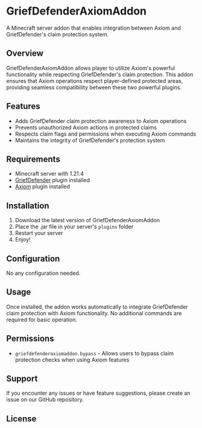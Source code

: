 # GriefDefenderAxiomAddon

A Minecraft server addon that enables integration between Axiom and GriefDefender's claim protection system.

## Overview

GriefDefenderAxiomAddon allows player to utilize Axiom's powerful functionality while respecting GriefDefender's claim protection. This addon ensures that Axiom operations respect player-defined protected areas, providing seamless compatibility between these two powerful plugins.

## Features

- Adds GriefDefender claim protection awareness to Axiom operations
- Prevents unauthorized Axiom actions in protected claims
- Respects claim flags and permissions when executing Axiom commands
- Maintains the integrity of GriefDefender's protection system

## Requirements

- Minecraft server with 1.21.4
- [GriefDefender](https://www.spigotmc.org/resources/68900/) plugin installed
- [Axiom](https://modrinth.com/plugin/axiom-paper-plugin) plugin installed

## Installation

1. Download the latest version of GriefDefenderAxiomAddon
2. Place the .jar file in your server's `plugins` folder
3. Restart your server
4. Enjoy!

## Configuration

No any configuration needed.

## Usage

Once installed, the addon works automatically to integrate GriefDefender claim protection with Axiom functionality. No additional commands are required for basic operation.

## Permissions

- `griefdefenderaxiomaddon.bypass` - Allows users to bypass claim protection checks when using Axiom features

## Support

If you encounter any issues or have feature suggestions, please create an issue on our GitHub repository.

## License
